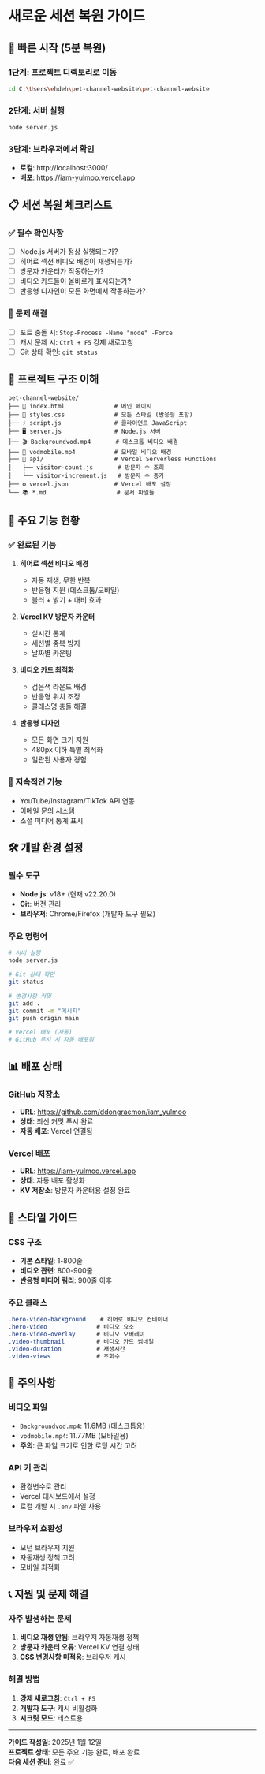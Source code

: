 # 새로운 세션 복원 가이드

## 🚀 빠른 시작 (5분 복원)

### 1단계: 프로젝트 디렉토리로 이동
```bash
cd C:\Users\ehdeh\pet-channel-website\pet-channel-website
```

### 2단계: 서버 실행
```bash
node server.js
```

### 3단계: 브라우저에서 확인
- **로컬**: http://localhost:3000/
- **배포**: https://iam-yulmoo.vercel.app

## 📋 세션 복원 체크리스트

### ✅ 필수 확인사항
- [ ] Node.js 서버가 정상 실행되는가?
- [ ] 히어로 섹션 비디오 배경이 재생되는가?
- [ ] 방문자 카운터가 작동하는가?
- [ ] 비디오 카드들이 올바르게 표시되는가?
- [ ] 반응형 디자인이 모든 화면에서 작동하는가?

### 🔧 문제 해결
- [ ] 포트 충돌 시: `Stop-Process -Name "node" -Force`
- [ ] 캐시 문제 시: `Ctrl + F5` 강제 새로고침
- [ ] Git 상태 확인: `git status`

## 📁 프로젝트 구조 이해

```
pet-channel-website/
├── 📄 index.html              # 메인 페이지
├── 🎨 styles.css              # 모든 스타일 (반응형 포함)
├── ⚡ script.js               # 클라이언트 JavaScript
├── 🖥️ server.js               # Node.js 서버
├── 🎬 Backgroundvod.mp4       # 데스크톱 비디오 배경
├── 📱 vodmobile.mp4           # 모바일 비디오 배경
├── 📁 api/                    # Vercel Serverless Functions
│   ├── visitor-count.js       # 방문자 수 조회
│   └── visitor-increment.js   # 방문자 수 증가
├── ⚙️ vercel.json             # Vercel 배포 설정
└── 📚 *.md                    # 문서 파일들
```

## 🎯 주요 기능 현황

### ✅ 완료된 기능
1. **히어로 섹션 비디오 배경**
   - 자동 재생, 무한 반복
   - 반응형 지원 (데스크톱/모바일)
   - 블러 + 밝기 + 대비 효과

2. **Vercel KV 방문자 카운터**
   - 실시간 통계
   - 세션별 중복 방지
   - 날짜별 카운팅

3. **비디오 카드 최적화**
   - 검은색 라운드 배경
   - 반응형 위치 조정
   - 클래스명 충돌 해결

4. **반응형 디자인**
   - 모든 화면 크기 지원
   - 480px 이하 특별 최적화
   - 일관된 사용자 경험

### 🔄 지속적인 기능
- YouTube/Instagram/TikTok API 연동
- 이메일 문의 시스템
- 소셜 미디어 통계 표시

## 🛠️ 개발 환경 설정

### 필수 도구
- **Node.js**: v18+ (현재 v22.20.0)
- **Git**: 버전 관리
- **브라우저**: Chrome/Firefox (개발자 도구 필요)

### 주요 명령어
```bash
# 서버 실행
node server.js

# Git 상태 확인
git status

# 변경사항 커밋
git add .
git commit -m "메시지"
git push origin main

# Vercel 배포 (자동)
# GitHub 푸시 시 자동 배포됨
```

## 📊 배포 상태

### GitHub 저장소
- **URL**: https://github.com/ddongraemon/iam_yulmoo
- **상태**: 최신 커밋 푸시 완료
- **자동 배포**: Vercel 연결됨

### Vercel 배포
- **URL**: https://iam-yulmoo.vercel.app
- **상태**: 자동 배포 활성화
- **KV 저장소**: 방문자 카운터용 설정 완료

## 🎨 스타일 가이드

### CSS 구조
- **기본 스타일**: 1-800줄
- **비디오 관련**: 800-900줄
- **반응형 미디어 쿼리**: 900줄 이후

### 주요 클래스
```css
.hero-video-background    # 히어로 비디오 컨테이너
.hero-video              # 비디오 요소
.hero-video-overlay      # 비디오 오버레이
.video-thumbnail         # 비디오 카드 썸네일
.video-duration          # 재생시간
.video-views             # 조회수
```

## 🚨 주의사항

### 비디오 파일
- `Backgroundvod.mp4`: 11.6MB (데스크톱용)
- `vodmobile.mp4`: 11.77MB (모바일용)
- **주의**: 큰 파일 크기로 인한 로딩 시간 고려

### API 키 관리
- 환경변수로 관리
- Vercel 대시보드에서 설정
- 로컬 개발 시 `.env` 파일 사용

### 브라우저 호환성
- 모던 브라우저 지원
- 자동재생 정책 고려
- 모바일 최적화

## 📞 지원 및 문제 해결

### 자주 발생하는 문제
1. **비디오 재생 안됨**: 브라우저 자동재생 정책
2. **방문자 카운터 오류**: Vercel KV 연결 상태
3. **CSS 변경사항 미적용**: 브라우저 캐시

### 해결 방법
1. **강제 새로고침**: `Ctrl + F5`
2. **개발자 도구**: 캐시 비활성화
3. **시크릿 모드**: 테스트용

---

**가이드 작성일**: 2025년 1월 12일  
**프로젝트 상태**: 모든 주요 기능 완료, 배포 완료  
**다음 세션 준비**: 완료 ✅




